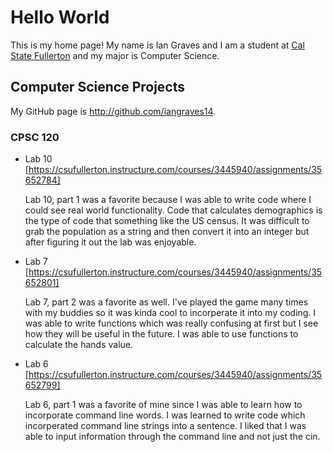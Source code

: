 # Hello World

This is my home page! My name is Ian Graves and I am a student at [Cal State Fullerton](http://www.fullerton.edu/) and my major is Computer Science.

## Computer Science Projects

My GitHub page is http://github.com/iangraves14.

### CPSC 120

* Lab 10 [https://csufullerton.instructure.com/courses/3445940/assignments/35652784]

    Lab 10, part 1 was a favorite because I was able to write code where I could see real world functionality. Code that calculates demographics is the type of code that something like the US census. It was difficult to grab the population as a string and then convert it into an integer but after figuring it out the lab was enjoyable.

* Lab 7 [https://csufullerton.instructure.com/courses/3445940/assignments/35652801]

    Lab 7, part 2 was a favorite as well. I've played the game many times with my buddies so it was kinda cool to incorperate it into my coding. I was able to write functions which was really confusing at first but I see how they will be useful in the future. I was able to use functions to calculate the hands value.

* Lab 6 [https://csufullerton.instructure.com/courses/3445940/assignments/35652799]

    Lab 6, part 1 was a favorite of mine since I was able to learn how to incorporate command line words. I was learned to write code which incorperated command line strings into a sentence. I liked that I was able to input information through the command line and not just the cin.


